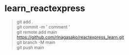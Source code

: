# learn_reactexpress

> git add .  
> git commit -m ' comment '  
> git remote add main https://github.com/rlnagasako/reactexpress_learn.git  
> git branch -M main  
> git push main  